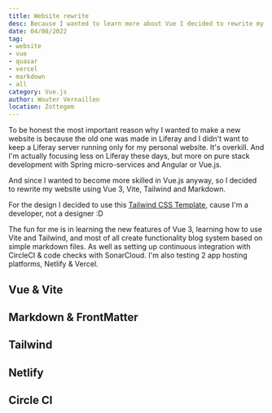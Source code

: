 ```yaml
---
title: Website rewrite
desc: Because I wanted to learn more about Vue I decided to rewrite my website using Vue 3, Vite, Tailwind and Markdown.
date: 04/08/2022
tag:
- website
- vue
- quasar
- vercel
- markdown
- all
category: Vue.js
author: Wouter Vernaillen
location: Zottegem
---
```


To be honest the most important reason why I wanted to make a new website is because the old one was made in Liferay and I didn't want to keep a Liferay server running only for my personal website. It's overkill.
And I'm actually focusing less on Liferay these days, but more on pure stack development with Spring micro-services and Angular or Vue.js.

And since I wanted to become more skilled in Vue.js anyway, so I decided to rewrite my website using Vue 3, Vite, Tailwind and Markdown.

For the design I decided to use this [Tailwind CSS Template](https://tailwindtemplates.co/templates/startup), cause I'm a developer, not a designer :D

The fun for me is in learning the new features of Vue 3, learning how to use Vite and Tailwind, and most of all create functionality blog system based on simple markdown files.
As well as setting up continuous integration with CircleCI & code checks with SonarCloud. I'm also testing 2 app hosting platforms, Netlify & Vercel.

## Vue & Vite

## Markdown & FrontMatter

## Tailwind

## Netlify

## Circle CI
